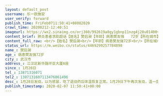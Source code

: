```yaml
---
layout: default_post
username: 乐一欧施安
user_verify: forward
publish_time: FriFeb0711:50:41+08002020
crawl_time: 20200212-12:40:51
imageurl: https://wx2.sinaimg.cn/orj360/992619a8gy1gbnp11nzg4j20u01400v1.jpg,https://wx2.sinaimg.cn/orj360/992619a8gy1gbnp12rv09j20u0140q6l.jpg,https://wx4.sinaimg.cn/orj360/992619a8gy1gbnp1359cpj20u0140whq.jpg,https://wx3.sinaimg.cn/orj360/992619a8gy1gbnp14aiq4j20u0140tcc.jpg
content_brief: 肺炎患者求助超话【姓名】樊启昶【年龄】病患樊友强   72岁【所在城市】武汉市【所在小区、社区】江汉区新华路环亚大厦A座【患病时间】1月28日【联系方式】13871316071【其他紧急联系人】13871316071  13476861496【病情描述】1月28日发烧，以为感冒，吃了退烧药后体温恢复正常。1月29日下 ...全文
content_full_raw: <br/>【姓名】樊启昶<br/>【年龄】病患樊友强72岁<br/>【所在城市】武汉市<br/>【所在小区、社区】江汉区新华路环亚大厦A座<br/>【患病时间】1月28日<br/>【联系方式】13871316071<br/>【其他紧急联系人】1387131607113476861496<br/>【病情描述】1月28日发烧，以为感冒，吃了退烧药后体温恢复正常。1月29日下午再次发烧，温一度上升到39度。30日凌晨我开车送父亲去新华医院拍CT，发现肺部感染。由于母亲属于密接者，也拍了CT，同样发现肺部感染。医生给双亲开了药，让我们回去吃药，按规定的时间复诊。接下来的几天我父亲情况不稳定，体温反复。无奈没有床位，只能继续在家监控。在这短短的几天状态越来越差，呼吸也出现了问题。2月5日核酸结果呈现阴性，但是医生表示在临床判断上面还是更侧重于CT。2月6日周四去新华医院复诊拍肺部CT，发现肺部2/3感染，老人呼吸上出现了问题，开始喘，靠吸氧缓解，无奈还是没有病床。老人有心血管疾病、高血压、高血糖，几年前做过心脏支架手术，现在又感染了新冠。现在我的母亲拖着病重的身体与我照顾在医院观察室吸氧的父亲院，妻子独自在家照顾3岁的儿子。我们向各位求助，帮我的老父亲立即入院。<br/>求助人联系电话:<br/>樊启昶13871316071  13476861496 <br/>曹明正18971456285
status_url: https://m.weibo.cn/status/4469299257784898
name_: 樊启昶
age_: 病患樊友强72岁
city_: 武汉市
address_: 江汉区新华路环亚大厦A座
since_: 1月28日
tel_: 13871316071
tel2_: 1387131607113476861496
desc_: 1月28日发烧，以为感冒，吃了退烧药后体温恢复正常。1月29日下午再次发烧，温一度上升到39度。30日凌晨我开车送父亲去新华医院拍CT，发现肺部感染。由于母亲属于密接者，也拍了CT，同样发现肺部感染。医生给双亲开了药，让我们回去吃药，按规定的时间复诊。接下来的几天我父亲情况不稳定，体温反复。无奈没有床位，只能继续在家监控。在这短短的几天状态越来越差，呼吸也出现了问题。2月5日核酸结果呈现阴性，但是医生表示在临床判断上面还是更侧重于CT。2月6日周四去新华医院复诊拍肺部CT，发现肺部2/3感染，老人呼吸上出现了问题，开始喘，靠吸氧缓解，无奈还是没有病床。老人有心血管疾病、高血压、高血糖，几年前做过心脏支架手术，现在又感染了新冠。现在我的母亲拖着病重的身体与我照顾在医院观察室吸氧的父亲院，妻子独自在家照顾3岁的儿子。我们向各位求助，帮我的老父亲立即入院。求助人联系电话樊启昶13871316071  13476861496 曹明正18971456285
publish_timestamp: 2020-02-07 11:50:41+08:00
---
```

